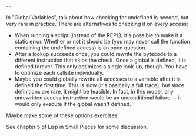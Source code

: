 --

In "Global Variables", talk about how checking for undefined is needed, but
very rare in practice. There are alternatives to checking it on every access:

- When running a script (instead of the REPL), it's possible to make it a
  static error. Whether or not it should be (you may never call the function
  containing the undefined access) is an open question.
- After a lookup succeeds once, you could rewrite the bytecode to a different
  instruction that skips the check. Once a global is defined, it is defined
  forever. This only optimizes a single look-up, though. You have to optimize
  each callsite individually.
- Maybe you could globally rewrite all accesses to a variable after it is
  defined the first time. This is slow (it's basically a full trace), but since
  definitions are rare, it might be feasible. In fact, in this model, any
  unrewritten access instruction would be an unconditional failure -- it would
  only execute if the global wasn't defined.

Maybe make some of these options exercises.

See chapter 5 of Lisp in Small Pieces for some discussion.
